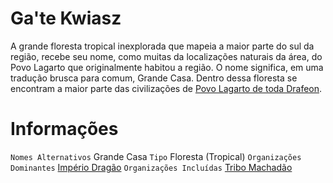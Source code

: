 <!-- TITLE: Ga'te Kwiasz -->
<!-- SUBTITLE: Visão geral sobre Ga'te Kwiasz -->

# Ga'te Kwiasz
A grande floresta tropical inexplorada que mapeia a maior parte do sul da região, recebe seu nome, como muitas da localizações naturais da área, do Povo Lagarto que originalmente habitou a região. O nome significa, em uma tradução brusca para comum, Grande Casa. Dentro dessa floresta se encontram a maior parte das civilizações de [Povo Lagarto de toda Drafeon](http://localhost/lugares/plano-material/drafeon/sudeste-de-drafeon/etnias-do-sudeste-de-drafeon/povo-lagarto-do-sudeste-de-drafeon#povo-lagarto-do-sudeste-de-drafeon).

# Informações
`Nomes Alternativos` Grande Casa 
`Tipo` Floresta (Tropical)
`Organizações Dominantes` [Império Dragão](http://localhost/faccoes/nacoes/imperio-dragao#imperio-dragao)
`Organizações Incluídas` [Tribo Machadão](http://localhost/faccoes/faccoes-independentes/tribo-machadao#tribo-machadao)
